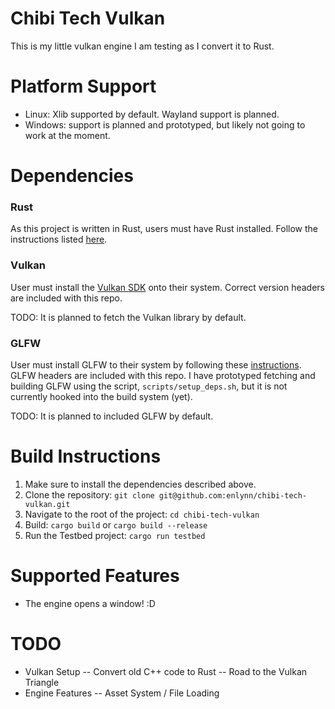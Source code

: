 # Chibi Tech Vulkan

This is my little vulkan engine I am testing as I convert it to Rust.

# Platform Support

- Linux: Xlib supported by default. Wayland support is planned.
- Windows: support is planned and prototyped, but likely not going to work at the moment.

# Dependencies

### Rust

As this project is written in Rust, users must have Rust installed. Follow the instructions listed [here](https://www.rust-lang.org/tools/install).

### Vulkan

User must install the [Vulkan SDK](https://vulkan.lunarg.com/) onto their system. Correct version headers are included with this repo.

TODO: It is planned to fetch the Vulkan library by default.

### GLFW

User must install GLFW to their system by following these [instructions](https://www.glfw.org/download). GLFW headers are included with this repo.
I have prototyped fetching and building GLFW using the script, `scripts/setup_deps.sh`, but it is not currently hooked into the build system (yet).

TODO: It is planned to included GLFW by default.

# Build Instructions

1. Make sure to install the dependencies described above.
2. Clone the repository: `git clone git@github.com:enlynn/chibi-tech-vulkan.git`
3. Navigate to the root of the project: `cd chibi-tech-vulkan`
4. Build: `cargo build` or `cargo build --release`
5. Run the Testbed project: `cargo run testbed`

# Supported Features

- The engine opens a window! :D

# TODO

- Vulkan Setup
-- Convert old C++ code to Rust
-- Road to the Vulkan Triangle
- Engine Features
-- Asset System / File Loading
